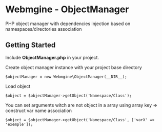 # Webmgine - ObjectManager

PHP object manager with dependencies injection based on namespaces/directories association

## Getting Started

Include **ObjectManager.php** in your project.

Create object manager instance with your project base directory
```
$objectManager = new Webmgine\ObjectManager(__DIR__);
```

Load object
```
$object = $objectManager->getObject('Namespace/Class');
```

You can set arguments witch are not object in a array using array key => construct var name association
```
$object = $objectManager->getObject('Namespace/Class', ['varX' => 'exemple']);
```
